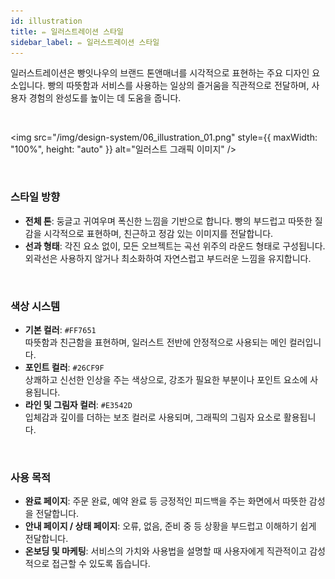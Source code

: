 ```yaml
---
id: illustration
title: ✏️ 일러스트레이션 스타일
sidebar_label: ✏️ 일러스트레이션 스타일
---
```


일러스트레이션은 빵잇나우의 브랜드 톤앤매너를 시각적으로 표현하는 주요 디자인 요소입니다. 빵의 따뜻함과 서비스를 사용하는 일상의 즐거움을 직관적으로 전달하며, 사용자 경험의 완성도를 높이는 데 도움을 줍니다.

<br/>

<img
  src="/img/design-system/06_illustration_01.png"
  style={{ maxWidth: "100%", height: "auto" }}
  alt="일러스트 그래픽 이미지" />

<br/>

### 스타일 방향

- **전체 톤**: 둥글고 귀여우며 폭신한 느낌을 기반으로 합니다. 빵의 부드럽고 따뜻한 질감을 시각적으로 표현하며, 친근하고 정감 있는 이미지를 전달합니다.
- **선과 형태**: 각진 요소 없이, 모든 오브젝트는 곡선 위주의 라운드 형태로 구성됩니다. 외곽선은 사용하지 않거나 최소화하여 자연스럽고 부드러운 느낌을 유지합니다.

<br/>

### 색상 시스템

- **기본 컬러**: `#FF7651`  
  따뜻함과 친근함을 표현하며, 일러스트 전반에 안정적으로 사용되는 메인 컬러입니다.
- **포인트 컬러**: `#26CF9F`  
  상쾌하고 신선한 인상을 주는 색상으로, 강조가 필요한 부분이나 포인트 요소에 사용됩니다.
- **라인 및 그림자 컬러**: `#E3542D`  
  입체감과 깊이를 더하는 보조 컬러로 사용되며, 그래픽의 그림자 요소로 활용됩니다.

<br/>

### 사용 목적

- **완료 페이지**: 주문 완료, 예약 완료 등 긍정적인 피드백을 주는 화면에서 따뜻한 감성을 전달합니다.
- **안내 페이지 / 상태 페이지**: 오류, 없음, 준비 중 등 상황을 부드럽고 이해하기 쉽게 전달합니다.
- **온보딩 및 마케팅**: 서비스의 가치와 사용법을 설명할 때 사용자에게 직관적이고 감성적으로 접근할 수 있도록 돕습니다.